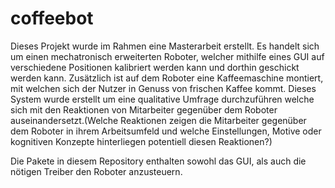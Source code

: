 # coffeebot

Dieses Projekt wurde im Rahmen eine Masterarbeit erstellt. Es handelt sich um einen mechatronisch erweiterten Roboter, welcher mithilfe eines GUI auf verschiedene Positionen kalibriert werden kann und dorthin geschickt werden kann. Zusätzlich ist auf dem Roboter eine Kaffeemaschine montiert, mit welchen sich der Nutzer in Genuss von frischen Kaffee kommt. 
Dieses System wurde erstellt um eine qualitative Umfrage durchzuführen welche sich mit den Reaktionen von Mitarbeiter gegenüber dem Roboter auseinandersetzt.(Welche Reaktionen zeigen die Mitarbeiter gegenüber dem Roboter in ihrem Arbeitsumfeld und welche Einstellungen, Motive oder kognitiven Konzepte hinterliegen potentiell diesen Reaktionen?)

Die Pakete in diesem Repository enthalten sowohl das GUI, als auch die nötigen Treiber den Roboter anzusteuern.
